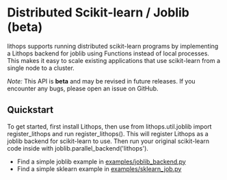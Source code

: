 # Distributed Scikit-learn / Joblib (beta)

lithops supports running distributed scikit-learn programs by implementing a Lithops backend for joblib using Functions instead of local processes. This makes it easy to scale existing applications that use scikit-learn from a single node to a cluster.

*Note:* This API is **beta** and may be revised in future releases. If you encounter any bugs, please open an issue on GitHub.

## Quickstart
To get started, first install Lithops, then use from lithops.util.joblib import register_lithops and run register_lithops(). This will register Lithops as a joblib backend for scikit-learn to use. Then run your original scikit-learn code inside with joblib.parallel_backend('lithops').

- Find a simple joblib example in [examples/joblib_backend.py](../examples/joblib_backend.py)
- Find a simple sklearn example in [examples/sklearn_job.py](../examples/sklearn_job.py)